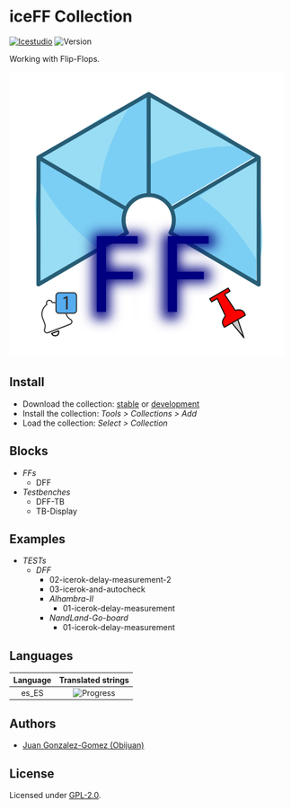 # iceFF Collection

[![Icestudio](https://img.shields.io/badge/collection-icestudio-blue.svg)](https://github.com/FPGAwars/icestudio)
![Version](https://img.shields.io/badge/version-v0.1.0-orange.svg)

Working with Flip-Flops.

![](wiki/iceFF-logo.png)

## Install

* Download the collection: [stable](https://github.com/FPGAwars/iceFF/archive/v0.1.0.zip) or [development](https://github.com/FPGAwars/iceFF/archive/master.zip)
* Install the collection: *Tools > Collections > Add*
* Load the collection: *Select > Collection*

## Blocks
* *FFs*
  * DFF
* *Testbenches*
  * DFF-TB
  * TB-Display

## Examples
* *TESTs*
  * *DFF*
    * 02-icerok-delay-measurement-2
    * 03-icerok-and-autocheck
    * *Alhambra-II*
      * 01-icerok-delay-measurement
    * *NandLand-Go-board*
      * 01-icerok-delay-measurement

## Languages
| Language | Translated strings |
|:--------:|:------------------:|
| es_ES | ![Progress](http://progressed.io/bar/31) |

## Authors
* [Juan Gonzalez-Gomez (Obijuan)](https://github.com/Obijuan)


## License

Licensed under [GPL-2.0](https://opensource.org/licenses/GPL-2.0).

